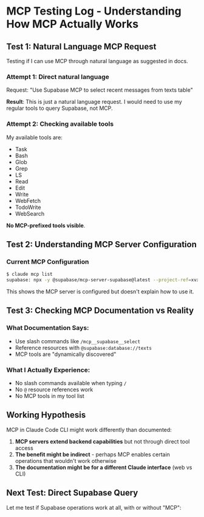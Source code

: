 # MCP Testing Log - Understanding How MCP Actually Works

## Test 1: Natural Language MCP Request

Testing if I can use MCP through natural language as suggested in docs.

### Attempt 1: Direct natural language
Request: "Use Supabase MCP to select recent messages from texts table"

**Result**: This is just a natural language request. I would need to use my regular tools to query Supabase, not MCP.

### Attempt 2: Checking available tools
My available tools are:
- Task
- Bash  
- Glob
- Grep
- LS
- Read
- Edit
- Write
- WebFetch
- TodoWrite
- WebSearch

**No MCP-prefixed tools visible**.

## Test 2: Understanding MCP Server Configuration

### Current MCP Configuration
```bash
$ claude mcp list
supabase: npx -y @supabase/mcp-server-supabase@latest --project-ref=xvxyzmldrqewigrrccea -e SUPABASE_ACCESS_TOKEN=sbp_f6e533073db4d535cd427967e3113c69932da4b9
```

This shows the MCP server is configured but doesn't explain how to use it.

## Test 3: Checking MCP Documentation vs Reality

### What Documentation Says:
- Use slash commands like `/mcp__supabase__select`
- Reference resources with `@supabase:database://texts`
- MCP tools are "dynamically discovered"

### What I Actually Experience:
- No slash commands available when typing `/`
- No `@` resource references work
- No MCP tools in my tool list

## Working Hypothesis

MCP in Claude Code CLI might work differently than documented:

1. **MCP servers extend backend capabilities** but not through direct tool access
2. **The benefit might be indirect** - perhaps MCP enables certain operations that wouldn't work otherwise
3. **The documentation might be for a different Claude interface** (web vs CLI)

## Next Test: Direct Supabase Query

Let me test if Supabase operations work at all, with or without "MCP":